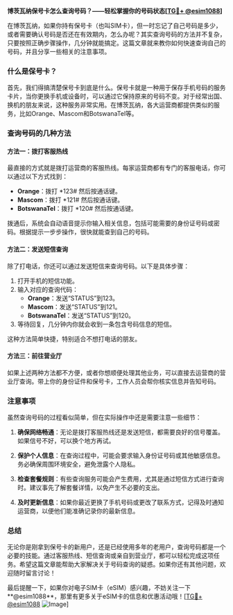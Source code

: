 **博茨瓦纳保号卡怎么查询号码？——轻松掌握你的号码状态[[TG💪+ @esim1088](https://t.me/s/esim1088)]**

在博茨瓦纳，如果你持有保号卡（也叫SIM卡），但一时忘记了自己号码是多少，或者需要确认号码是否还在有效期内，怎么办呢？其实查询号码的方法并不复杂，只要按照正确步骤操作，几分钟就能搞定。这篇文章就来教你如何快速查询自己的号码，并且分享一些相关的注意事项。

### 什么是保号卡？

首先，我们得搞清楚保号卡到底是什么。保号卡就是一种用于保存手机号码的服务卡片，当你更换手机或设备时，可以通过它保持原来的号码不变。对于经常出国、换机的朋友来说，这种服务非常实用。在博茨瓦纳，各大运营商都提供类似的服务，比如Orange、Mascom和BotswanaTel等。

### 查询号码的几种方法

#### 方法一：拨打客服热线
最直接的方式就是拨打运营商的客服热线。每家运营商都有专门的客服电话，你可以通过以下方式找到：

- **Orange**：拨打 *123# 然后按通话键。
- **Mascom**：拨打 *121# 然后按通话键。
- **BotswanaTel**：拨打 *120# 然后按通话键。

拨通后，系统会自动语音提示你输入相关信息，包括可能需要的身份证号码或密码。根据提示一步步操作，很快就能查到自己的号码。

#### 方法二：发送短信查询
除了打电话，你还可以通过发送短信来查询号码。以下是具体步骤：

1. 打开手机的短信功能。
2. 输入对应的查询代码：
   - **Orange**：发送“STATUS”到123。
   - **Mascom**：发送“STATUS”到121。
   - **BotswanaTel**：发送“STATUS”到120。
3. 等待回复，几分钟内你就会收到一条包含号码信息的短信。

这种方法简单快捷，特别适合不想打电话的朋友。

#### 方法三：前往营业厅
如果上述两种方法都不方便，或者你想顺便处理其他业务，可以直接去运营商的营业厅查询。带上你的身份证件和保号卡，工作人员会帮你核实信息并告知号码。

### 注意事项

虽然查询号码的过程看似简单，但在实际操作中还是需要注意一些细节：

1. **确保网络畅通**：无论是拨打客服热线还是发送短信，都需要良好的信号覆盖。如果信号不好，可以换个地方再试。
   
2. **保护个人信息**：在查询过程中，可能会要求输入身份证号码或其他敏感信息。务必确保周围环境安全，避免泄露个人隐私。

3. **检查套餐规则**：有些查询服务可能会产生费用，尤其是通过短信方式进行查询时。建议事先了解套餐详情，以免产生不必要的支出。

4. **及时更新信息**：如果你最近更换了手机号码或更改了联系方式，记得及时通知运营商，以便他们能准确记录你的最新信息。

### 总结

无论你是刚拿到保号卡的新用户，还是已经使用多年的老用户，查询号码都是一个必要的技能。通过客服热线、短信查询或亲自到营业厅，都可以轻松完成这项任务。希望这篇文章能帮助大家解决关于号码查询的疑惑。如果你还有其他问题，欢迎随时留言讨论！

最后提醒一下，如果你对电子SIM卡（eSIM）感兴趣，不妨关注一下**@esim1088**，那里有更多关于eSIM卡的信息和优惠活动哦！[[TG💪+ @esim1088](https://t.me/s/esim1088) ![Image](https://i.postimg.cc/4NQfJmqS/Snipaste-2025-05-13-00-14-12.png)]